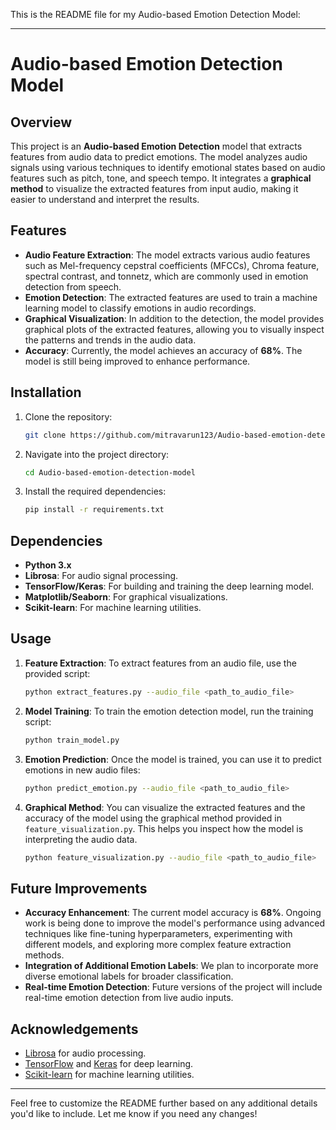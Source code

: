 This is the  README file for my Audio-based Emotion Detection Model:

---

# Audio-based Emotion Detection Model

## Overview

This project is an **Audio-based Emotion Detection** model that extracts features from audio data to predict emotions. The model analyzes audio signals using various techniques to identify emotional states based on audio features such as pitch, tone, and speech tempo. It integrates a **graphical method** to visualize the extracted features from input audio, making it easier to understand and interpret the results.

## Features

* **Audio Feature Extraction**: The model extracts various audio features such as Mel-frequency cepstral coefficients (MFCCs), Chroma feature, spectral contrast, and tonnetz, which are commonly used in emotion detection from speech.
* **Emotion Detection**: The extracted features are used to train a machine learning model to classify emotions in audio recordings.
* **Graphical Visualization**: In addition to the detection, the model provides graphical plots of the extracted features, allowing you to visually inspect the patterns and trends in the audio data.
* **Accuracy**: Currently, the model achieves an accuracy of **68%**. The model is still being improved to enhance performance.

## Installation

1. Clone the repository:

   ```bash
   git clone https://github.com/mitravarun123/Audio-based-emotion-detection-model.git
   ```

2. Navigate into the project directory:

   ```bash
   cd Audio-based-emotion-detection-model
   ```

3. Install the required dependencies:

   ```bash
   pip install -r requirements.txt
   ```

## Dependencies

* **Python 3.x**
* **Librosa**: For audio signal processing.
* **TensorFlow/Keras**: For building and training the deep learning model.
* **Matplotlib/Seaborn**: For graphical visualizations.
* **Scikit-learn**: For machine learning utilities.

## Usage

1. **Feature Extraction**: To extract features from an audio file, use the provided script:

   ```bash
   python extract_features.py --audio_file <path_to_audio_file>
   ```

2. **Model Training**: To train the emotion detection model, run the training script:

   ```bash
   python train_model.py
   ```

3. **Emotion Prediction**: Once the model is trained, you can use it to predict emotions in new audio files:

   ```bash
   python predict_emotion.py --audio_file <path_to_audio_file>
   ```

4. **Graphical Method**: You can visualize the extracted features and the accuracy of the model using the graphical method provided in `feature_visualization.py`. This helps you inspect how the model is interpreting the audio data.

   ```bash
   python feature_visualization.py --audio_file <path_to_audio_file>
   ```

## Future Improvements

* **Accuracy Enhancement**: The current model accuracy is **68%**. Ongoing work is being done to improve the model's performance using advanced techniques like fine-tuning hyperparameters, experimenting with different models, and exploring more complex feature extraction methods.
* **Integration of Additional Emotion Labels**: We plan to incorporate more diverse emotional labels for broader classification.
* **Real-time Emotion Detection**: Future versions of the project will include real-time emotion detection from live audio inputs.

## Acknowledgements

* [Librosa](https://librosa.org/) for audio processing.
* [TensorFlow](https://www.tensorflow.org/) and [Keras](https://keras.io/) for deep learning.
* [Scikit-learn](https://scikit-learn.org/) for machine learning utilities.

---

Feel free to customize the README further based on any additional details you'd like to include. Let me know if you need any changes!

